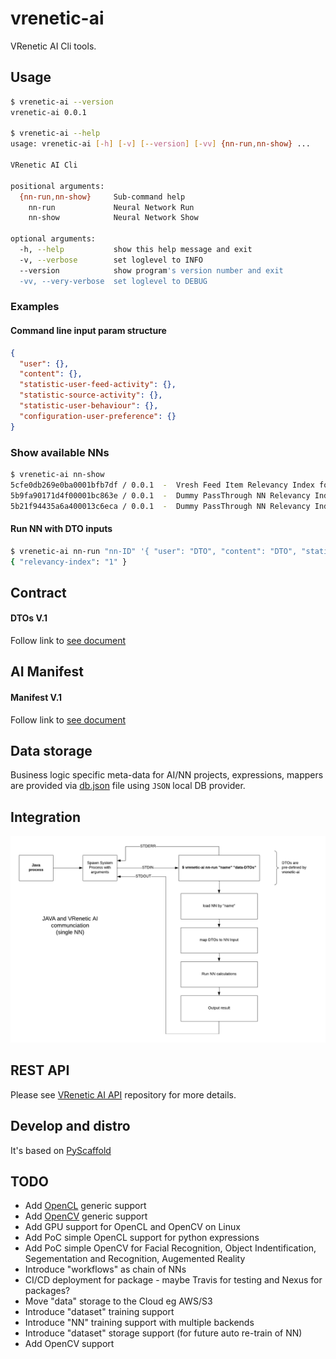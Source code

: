 
vrenetic-ai
===========

VRenetic AI Cli tools.

Usage
-----

```bash
$ vrenetic-ai --version
vrenetic-ai 0.0.1

$ vrenetic-ai --help
usage: vrenetic-ai [-h] [-v] [--version] [-vv] {nn-run,nn-show} ...

VRenetic AI Cli

positional arguments:
  {nn-run,nn-show}     Sub-command help
    nn-run             Neural Network Run
    nn-show            Neural Network Show

optional arguments:
  -h, --help           show this help message and exit
  -v, --verbose        set loglevel to INFO
  --version            show program's version number and exit
  -vv, --very-verbose  set loglevel to DEBUG
```

### Examples

#### Command line input param structure

```json
{
  "user": {},
  "content": {},
  "statistic-user-feed-activity": {},
  "statistic-source-activity": {},
  "statistic-user-behaviour": {},
  "configuration-user-preference": {}
}
```

### Show available NNs
```bash
$ vrenetic-ai nn-show
5cfe0db269e0ba0001bfb7df / 0.0.1  -  Vresh Feed Item Relevancy Index for global population market
5b9fa90171d4f00001bc863e / 0.0.1  -  Dummy PassThrough NN Relevancy Index with always Positive 1.0 response
5b21f94435a6a400013c6eca / 0.0.1  -  Dummy PassThrough NN Relevancy Index with always Negative 0.0 response
```

#### Run NN with DTO inputs
```bash
$ vrenetic-ai nn-run "nn-ID" '{ "user": "DTO", "content": "DTO", "statistic-source-activity": "DTO", "statistic-user-feed-activity: "DTO" }'
{ "relevancy-index": "1" }
```

Contract 
--------

#### DTOs V.1
Follow link to [see document](/docs/CONTRACT-V1.md)

AI Manifest
-----------

#### Manifest V.1
Follow link to [see document](/docs/MANIFEST-V1.md)

Data storage
------------
Business logic specific meta-data for AI/NN projects, expressions, mappers are provided via [db.json](/data/db.json) file using `JSON` local DB provider.

Integration
-----------

![Integration v.1](/docs/assets/integration-v1.png)

REST API
--------

Please see [VRenetic AI API](https://github.com/vrenetic-inc/vrenetic-api-ai) repository for more details.

Develop and distro
------------------

It's based on [PyScaffold](https://pyscaffold.org)

TODO
----
* Add [OpenCL](https://www.khronos.org/opencl/) generic support
* Add [OpenCV](https://opencv.org/) generic support
* Add GPU support for OpenCL and OpenCV on Linux
* Add PoC simple OpenCL support for python expressions
* Add PoC simple OpenCV for Facial Recognition, Object Indentification, Segementation and Recognition, Augemented Reality
* Introduce "workflows" as chain of NNs
* CI/CD deployment for package - maybe Travis for testing and Nexus for packages?
* Move "data" storage to the Cloud eg AWS/S3
* Introduce "dataset" training support
* Introduce "NN" training support with multiple backends
* Introduce "dataset" storage support (for future auto re-train of NN)
* Add OpenCV support
